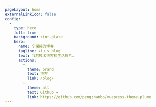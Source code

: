 ```yaml
---
pageLayout: home
externalLinkIcon: false
config:
  -
    type: hero
    full: true
    background: tint-plate
    hero:
      name: 宁采葵的博客
      tagline: Niu's blog
      text: 我的技术博客和生活碎片。
      actions:
        -
          theme: brand
          text: 博客
          link: /blog/
        -
          theme: alt
          text: Github →
          link: https://github.com/pengzhanbo/vuepress-theme-plume
---
```

